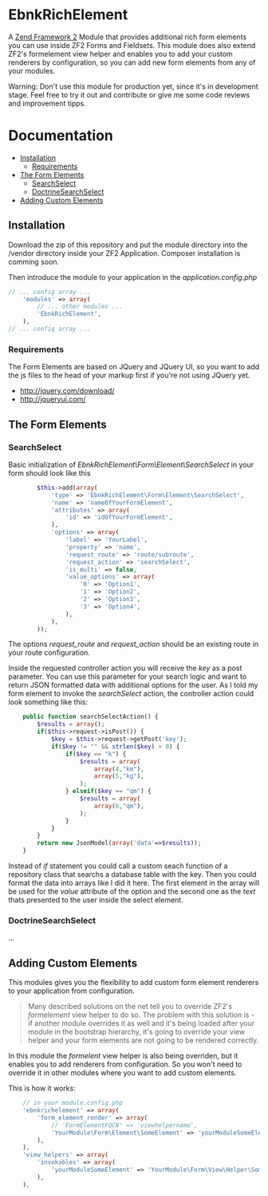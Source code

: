 # EbnkRichElement

A [Zend Framework 2](http://framework.zend.com/manual/current/en/user-guide/overview.html) Module that provides additional rich form elements you can use inside ZF2 Forms and Fieldsets. This module does also extend ZF2's formelement view helper and enables you to add your custom renderers by configuration, so you can add new form elements from any of your modules.

Warning: Don't use this module for production yet, since it's in development stage. Feel free to try it out and contribute or give me some code reviews and improvement tipps.

# Documentation
* [Installation](#installation)
	* [Requirements](#requirements)
* [The Form Elements](#the-form-elements)
	* [SearchSelect](#searchselect)
	* [DoctrineSearchSelect](#doctrinesearchselect)
* [Adding Custom Elements](#adding-custom-elements)

## Installation
Download the zip of this repository and put the module directory into the /vendor directory inside your ZF2 Application.
Composer installation is comming soon.

Then introduce the module to your application in the *application.config.php*
```php
// ... config array ...
	'modules' => array(       
		// ... other modules ...
		'EbnkRichElement',
	),
// ... config array ...	
```

### Requirements
The Form Elements are based on JQuery and JQuery UI, so you want to add the js files to the head of your markup first if you're not using JQuery yet.
* http://jquery.com/download/
* http://jqueryui.com/

## The Form Elements

### SearchSelect
Basic initialization of *EbnkRichElement\Form\Element\SearchSelect* in your form should look like this
```php
		$this->add(array(
			'type' => 'EbnkRichElement\Form\Element\SearchSelect',
			'name' => 'nameOfYourFormElement',
			'attributes' => array(
				'id' => 'idOfYourFormElement',
			),
			'options' => array(
				'label' => 'YourLabel',
				'property' => 'name',
				'request_route' => 'route/subroute',
				'request_action' => 'searchSelect',
				'is_multi' => false,
				'value_options' => array(
					'0' => 'Option1',
					'1' => 'Option2',
					'2' => 'Option3',
					'3' => 'Option4',
				),
			),
		));
```
The options *request_route* and *request_action* should be an existing route in your route configuration.

Inside the requested controller action you will receive the *key* as a post parameter. You can use this parameter for your search logic and want to return JSON formatted data with additional options for the user.
As I told my form element to invoke the *searchSelect* action, the controller action could look something like this:

```php
	public function searchSelectAction() {
		$results = array();
		if($this->request->isPost()) {
			$key = $this->request->getPost('key');
			if($key != "" && strlen($key) > 0) {
				if($key == "k") {
			  		$results = array(
			  			array(4,"km"),
			  			array(5,"kg"),
			  		);
			  	} elseif($key == "qm") {
			  		$results = array(
			  			array(6,"qm"),
			  		);
			  	}
			}
		}
		return new JsonModel(array('data'=>$results));
	}
```

Instead of *if* statement you could call a custom seach function of a repository class that searchs a database table with the key. Then you could format the data into arrays like I did it here.
The first element in the array will be used for the *value* attribute of the option and the second one as the *text* thats presented to the user inside the select element.

### DoctrineSearchSelect
...

## Adding Custom Elements
This modules gives you the flexibility to add custom form element renderers to your application from configuration.

> Many described solutions on the net tell you to override ZF2's *formelement* view helper to do so. The problem with this solution is - if another module overrides it as well and it's being loaded after your module in the bootstrap hierarchy, it's going to override your view helper and your form elements are not going to be rendered correctly.

In this module the *formelent* view helper is also being overriden, but it enables you to add renderers from configuration. So you won't need to override it in other modules where you want to add custom elements.

This is how it works:
```php
	// in your module.config.php
	'ebnkrichelement' => array(
		'form_element_render' => array(
			// 'FormElementFQCN' => 'viewhelpername',
			'YourModule\Form\Element\SomeElement' => 'yourModuleSomeElement',
		),
	),
	'view_helpers' => array(
		'invokables' => array(
			'yourModuleSomeElement' => 'YourModule\Form\View\Helper\SomeElement',
		),
	),	
```
